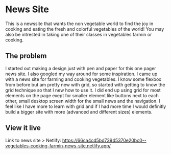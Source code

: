 # News Site

This is a newssite that wants the non vegetable world to find the joy in cooking and eating the fresh and colorful vegetables of the world! You may also be intrested in taking one of their classes in vegetables farmin or cooking.

## The problem

I started out making a design just with pen and paper for this one pager news site. I also googled my way around for some inspiration. I came up with a news site for farming and cooking vegetables. I know some flexbox from before but am pretty new with grid, so started with getting to know the grid technique so that I new how to use it. I did end up using grid for most elements on the page exept for smaller element like buttons next to each other, small desktop screen width for the small news and the navigation. I feel like I have more to learn with grid and if I had more time I would definitly build a bigger site with more (advanced and different sizes) elements.

## View it live
Link to news site > Netlify: https://66ca4cd5bd73945370e20bc0--vegetables-cooking-farmin-news-site.netlify.app/
